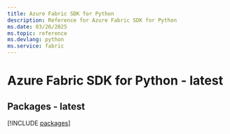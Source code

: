 ```yaml
---
title: Azure Fabric SDK for Python
description: Reference for Azure Fabric SDK for Python
ms.date: 03/26/2025
ms.topic: reference
ms.devlang: python
ms.service: fabric
---
```

# Azure Fabric SDK for Python - latest
## Packages - latest
[!INCLUDE [packages](fabric-index.md)]